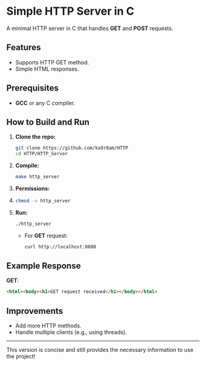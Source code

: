 # Simple HTTP Server in C

A minimal HTTP server in C that handles **GET** and **POST** requests.

## Features
- Supports HTTP GET method.
- Simple HTML responses.

## Prerequisites
- **GCC** or any C compiler.

## How to Build and Run

1. **Clone the repo:**
   ```bash
   git clone https://github.com/ka9r8am/HTTP
   cd HTTP/HTTP_Server
   ```

2. **Compile:**
   ```bash
   make http_server
   ```
3. **Permissions:**
4. ```bash
   chmod -x http_server
   ````
5. **Run:**
   ```bash
   ./http_server
   ```
   - For **GET** request: 
     ```bash
     curl http://localhost:8080
     ```
## Example Response

**GET**:
```html
<html><body><h1>GET request received</h1></body></html>
```

## Improvements
- Add more HTTP methods.
- Handle multiple clients (e.g., using threads).

---

This version is concise and still provides the necessary information to use the project!
